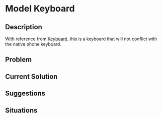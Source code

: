 # Model Keyboard

## Description
With reference from [Keyboard](https://github.com/Mottie/Keyboard), this is a keyboard that will not conflict with the native phone keyboard.
## Problem
## Current Solution
## Suggestions
## Situations